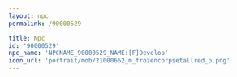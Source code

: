 ```yaml
---
layout: npc
permalink: /90000529

title: Npc
id: '90000529'
npc_name: 'NPCNAME_90000529_NAME:[F]Develop'
icon_url: 'portrait/mob/21000662_m_frozencorpsetallred_p.png'
---
```


